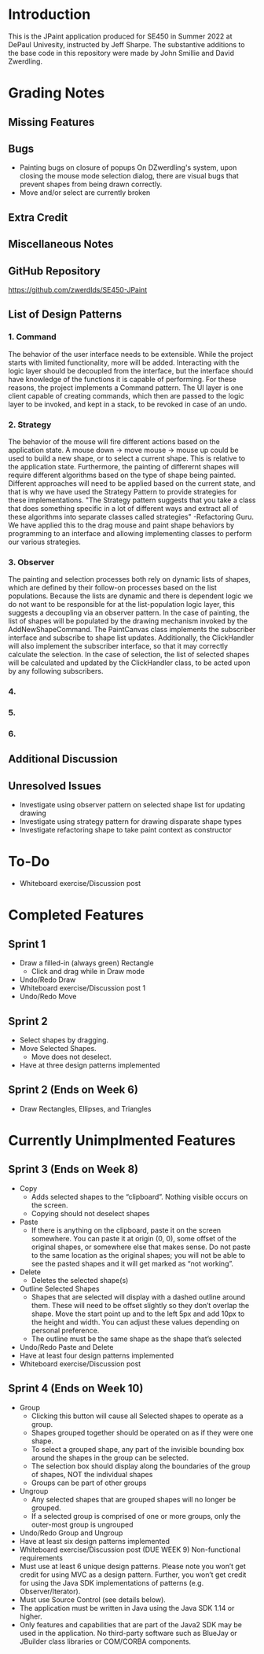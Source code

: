 # Introduction
This is the JPaint application produced for SE450 in Summer 2022 at DePaul Univesity, instructed by Jeff Sharpe.  The substantive additions to the base code in this repository were made by John Smillie and David Zwerdling.

# Grading Notes
## Missing Features

## Bugs
- Painting bugs on closure of popups
    On DZwerdling's system, upon closing the mouse mode selection dialog, there are visual bugs that prevent shapes from being drawn correctly.
- Move and/or select are currently broken

## Extra Credit

## Miscellaneous Notes

## GitHub Repository
https://github.com/zwerdlds/SE450-JPaint

## List of Design Patterns
### 1. Command
The behavior of the user interface needs to be extensible.  While the project starts with limited functionality, more will be added.  Interacting with the logic layer should be decoupled from the interface, but the interface should have knowledge of the functions it is capable of performing.  For these reasons, the project implements a Command pattern.  The UI layer is one client capable of creating commands, which then are passed to the logic layer to be invoked, and kept in a stack, to be revoked in case of an undo.

### 2. Strategy
The behavior of the mouse will fire different actions based on the application state. A mouse down -> move mouse -> mouse up could be used to build a new shape, or to select a current shape. This is relative to the application state. Furthermore, the painting of differernt shapes will require different algorithms based on the type of shape being painted. Different approaches will need to be applied based on the current state, and that is why we have used the Strategy Pattern to provide strategies for these implementations. "The Strategy pattern suggests that you take a class that does something specific in a lot of different ways and extract all of these algorithms into separate classes called strategies" -Refactoring Guru. We have applied this to the drag mouse and paint shape behaviors by programming to an interface and allowing implementing classes to perform our various strategies. 

### 3. Observer
The painting and selection processes both rely on dynamic lists of shapes, which are defined by their follow-on processes based on the list populations.  Because the lists are dynamic and there is dependent logic we do not want to be responsible for at the list-population logic layer, this suggests a decoupling via an observer pattern.  In the case of painting, the list of shapes will be populated by the drawing mechanism invoked by the AddNewShapeCommand.  The PaintCanvas class implements the subscriber interface and subscribe to shape list updates.  Additionally, the ClickHandler will also implement the subscriber interface, so that it may correctly calculate the selection.  In the case of selection, the list of selected shapes will be calculated and updated by the ClickHandler class, to be acted upon by any following subscribers.

### 4.
### 5. 
### 6. 

## Additional Discussion


## Unresolved Issues
- Investigate using observer pattern on selected shape list for updating drawing
- Investigate using strategy pattern for drawing disparate shape types
- Investigate refactoring shape to take paint context as constructor

# To-Do
- Whiteboard exercise/Discussion post

# Completed Features

## Sprint 1
- Draw a filled-in (always green) Rectangle
  - Click and drag while in Draw mode
- Undo/Redo Draw
- Whiteboard exercise/Discussion post 1
- Undo/Redo Move

## Sprint 2
- Select shapes by dragging.
- Move Selected Shapes.
  - Move does not deselect.
- Have at three design patterns implemented


## Sprint 2 (Ends on Week 6)
- Draw Rectangles, Ellipses, and Triangles

# Currently Unimplmented Features

## Sprint 3 (Ends on Week 8)
- Copy
  - Adds selected shapes to the “clipboard”. Nothing visible occurs on
the screen.
  - Copying should not deselect shapes
- Paste
  - If there is anything on the clipboard, paste it on the screen
somewhere. You can paste it at origin (0, 0), some offset of the
original shapes, or somewhere else that makes sense. Do not
paste to the same location as the original shapes; you will not be
able to see the pasted shapes and it will get marked as “not
working”.
- Delete
  - Deletes the selected shape(s)
- Outline Selected Shapes
  - Shapes that are selected will display with a dashed outline around
them. These will need to be offset slightly so they don’t overlap
the shape. Move the start point up and to the left 5px and add
10px to the height and width. You can adjust these values
depending on personal preference.
  - The outline must be the same shape as the shape that’s selected
- Undo/Redo Paste and Delete
- Have at least four design patterns implemented
- Whiteboard exercise/Discussion post

## Sprint 4 (Ends on Week 10)
- Group
  - Clicking this button will cause all Selected shapes to operate as a
group.
  - Shapes grouped together should be operated on as if they were
one shape.
  - To select a grouped shape, any part of the invisible bounding box
around the shapes in the group can be selected.
  - The selection box should display along the boundaries of the
group of shapes, NOT the individual shapes
  - Groups can be part of other groups
- Ungroup
  - Any selected shapes that are grouped shapes will no longer be
grouped.
  - If a selected group is comprised of one or more groups, only the
outer-most group is ungrouped
- Undo/Redo Group and Ungroup
- Have at least six design patterns implemented
- Whiteboard exercise/Discussion post (DUE WEEK 9)
Non-functional requirements
- Must use at least 6 unique design patterns. Please note you won’t get
credit for using MVC as a design pattern. Further, you won’t get credit
for using the Java SDK implementations of patterns (e.g.
Observer/Iterator).
- Must use Source Control (see details below).
- The application must be written in Java using the Java SDK 1.14 or
higher.
- Only features and capabilities that are part of the Java2 SDK may be
used in the application. No third-party software such as BlueJay or
JBuilder class libraries or COM/CORBA components.